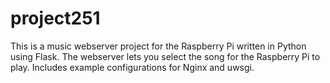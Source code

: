 # project251
This is a music webserver project for the Raspberry Pi written in Python using Flask. The webserver lets you select the song for the Raspberry Pi to play. Includes example configurations for Nginx and uwsgi.
